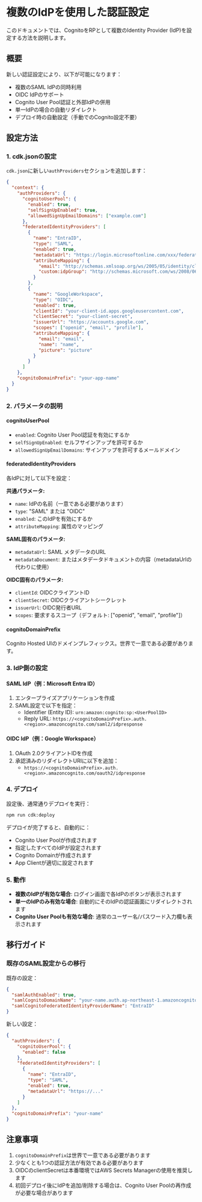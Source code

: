 # 複数のIdPを使用した認証設定

このドキュメントでは、CognitoをRPとして複数のIdentity Provider (IdP)を設定する方法を説明します。

## 概要

新しい認証設定により、以下が可能になります：
- 複数のSAML IdPの同時利用
- OIDC IdPのサポート
- Cognito User Pool認証と外部IdPの併用
- 単一IdPの場合の自動リダイレクト
- デプロイ時の自動設定（手動でのCognito設定不要）

## 設定方法

### 1. cdk.jsonの設定

`cdk.json`に新しい`authProviders`セクションを追加します：

```json
{
  "context": {
    "authProviders": {
      "cognitoUserPool": {
        "enabled": true,
        "selfSignUpEnabled": true,
        "allowedSignUpEmailDomains": ["example.com"]
      },
      "federatedIdentityProviders": [
        {
          "name": "EntraID",
          "type": "SAML",
          "enabled": true,
          "metadataUrl": "https://login.microsoftonline.com/xxx/federationmetadata/2007-06/federationmetadata.xml",
          "attributeMapping": {
            "email": "http://schemas.xmlsoap.org/ws/2005/05/identity/claims/emailaddress",
            "custom:idpGroup": "http://schemas.microsoft.com/ws/2008/06/identity/claims/groups"
          }
        },
        {
          "name": "GoogleWorkspace",
          "type": "OIDC",
          "enabled": true,
          "clientId": "your-client-id.apps.googleusercontent.com",
          "clientSecret": "your-client-secret",
          "issuerUrl": "https://accounts.google.com",
          "scopes": ["openid", "email", "profile"],
          "attributeMapping": {
            "email": "email",
            "name": "name",
            "picture": "picture"
          }
        }
      ]
    },
    "cognitoDomainPrefix": "your-app-name"
  }
}
```

### 2. パラメータの説明

#### cognitoUserPool
- `enabled`: Cognito User Pool認証を有効にするか
- `selfSignUpEnabled`: セルフサインアップを許可するか
- `allowedSignUpEmailDomains`: サインアップを許可するメールドメイン

#### federatedIdentityProviders
各IdPに対して以下を設定：

**共通パラメータ:**
- `name`: IdPの名前（一意である必要があります）
- `type`: "SAML" または "OIDC"
- `enabled`: このIdPを有効にするか
- `attributeMapping`: 属性のマッピング

**SAML固有のパラメータ:**
- `metadataUrl`: SAML メタデータのURL
- `metadataDocument`: またはメタデータドキュメントの内容（metadataUrlの代わりに使用）

**OIDC固有のパラメータ:**
- `clientId`: OIDCクライアントID
- `clientSecret`: OIDCクライアントシークレット
- `issuerUrl`: OIDC発行者URL
- `scopes`: 要求するスコープ（デフォルト: ["openid", "email", "profile"]）

#### cognitoDomainPrefix
Cognito Hosted UIのドメインプレフィックス。世界で一意である必要があります。

### 3. IdP側の設定

#### SAML IdP（例：Microsoft Entra ID）

1. エンタープライズアプリケーションを作成
2. SAML設定で以下を指定：
   - Identifier (Entity ID): `urn:amazon:cognito:sp:<UserPoolID>`
   - Reply URL: `https://<cognitoDomainPrefix>.auth.<region>.amazoncognito.com/saml2/idpresponse`

#### OIDC IdP（例：Google Workspace）

1. OAuth 2.0クライアントIDを作成
2. 承認済みのリダイレクトURIに以下を追加：
   - `https://<cognitoDomainPrefix>.auth.<region>.amazoncognito.com/oauth2/idpresponse`

### 4. デプロイ

設定後、通常通りデプロイを実行：

```bash
npm run cdk:deploy
```

デプロイが完了すると、自動的に：
- Cognito User Poolが作成されます
- 指定したすべてのIdPが設定されます
- Cognito Domainが作成されます
- App Clientが適切に設定されます

### 5. 動作

- **複数のIdPが有効な場合**: ログイン画面で各IdPのボタンが表示されます
- **単一のIdPのみ有効な場合**: 自動的にそのIdPの認証画面にリダイレクトされます
- **Cognito User Poolも有効な場合**: 通常のユーザー名/パスワード入力欄も表示されます

## 移行ガイド

### 既存のSAML設定からの移行

既存の設定：
```json
{
  "samlAuthEnabled": true,
  "samlCognitoDomainName": "your-name.auth.ap-northeast-1.amazoncognito.com",
  "samlCognitoFederatedIdentityProviderName": "EntraID"
}
```

新しい設定：
```json
{
  "authProviders": {
    "cognitoUserPool": {
      "enabled": false
    },
    "federatedIdentityProviders": [
      {
        "name": "EntraID",
        "type": "SAML",
        "enabled": true,
        "metadataUrl": "https://..."
      }
    ]
  },
  "cognitoDomainPrefix": "your-name"
}
```

## 注意事項

1. `cognitoDomainPrefix`は世界で一意である必要があります
2. 少なくとも1つの認証方法が有効である必要があります
3. OIDCのclientSecretは本番環境ではAWS Secrets Managerの使用を推奨します
4. 初回デプロイ後にIdPを追加/削除する場合は、Cognito User Poolの再作成が必要な場合があります